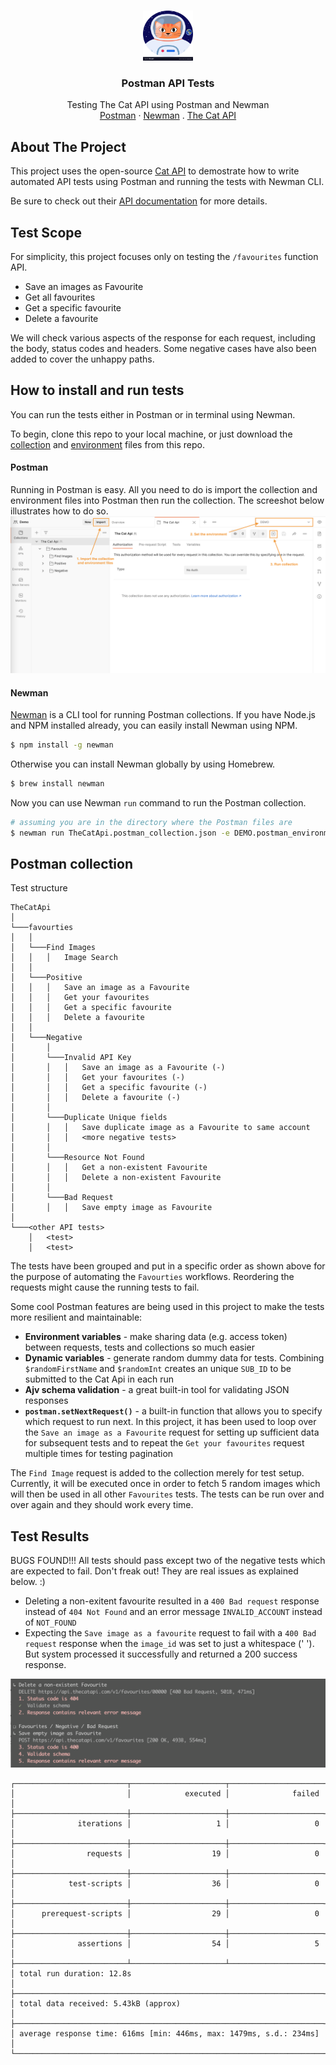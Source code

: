 <!-- PROJECT LOGO -->
<br />
<p align="center">
  <a href="https://github.com/joyce-tong/Postman-API-Tests">
    <img src="images/logo.png" alt="Logo" width="80" height="80">
  </a>

  <h3 align="center">Postman API Tests</h3>

  <p align="center">
    Testing The Cat API using Postman and Newman
    <br />
    <a href="https://www.postman.com/">Postman</a>
    ·
    <a href="https://github.com/postmanlabs/newman">Newman</a>
    .
    <a href="https://github.com/csplb/CatApi">The Cat API</a>
  </p>
</p>


## About The Project
This project uses the open-source [Cat API](http://thecatapi.com/) to demostrate how to write automated API tests using Postman and running the tests with Newman CLI.

Be sure to check out their [API documentation](https://docs.thecatapi.com/) for more details.


## Test Scope
For simplicity, this project focuses only on testing the `/favourites` function API.
* Save an images as Favourite
* Get all favourites
* Get a specific favourite
* Delete a favourite

We will check various aspects of the response for each request, including the body, status codes and headers. Some negative cases have also been added to cover the unhappy paths.

## How to install and run tests
You can run the tests either in Postman or in terminal using Newman.

To begin, clone this repo to your local machine, or just download the [collection]() and [environment]() files from this repo. 

#### Postman
Running in Postman is easy. All you need to do is import the collection and environment files into Postman then run the collection. The screeshot below illustrates how to do so.
![](images/postman.png)

#### Newman
[Newman](https://www.npmjs.com/package/newman) is a CLI tool for running Postman collections. If you have Node.js and NPM installed already, you can easily install Newman using NPM.
```sh
$ npm install -g newman 
```

Otherwise you can install Newman globally by using Homebrew.
```sh
$ brew install newman 
```

Now you can use Newman `run` command to run the Postman collection. 
```sh
# assuming you are in the directory where the Postman files are 
$ newman run TheCatApi.postman_collection.json -e DEMO.postman_environment.json
```

## Postman collection
Test structure
```
TheCatApi                     
│
└───favourties
│   │
│   └───Find Images
│   │   │   Image Search
│   │
│   └───Positive
│   │   │   Save an image as a Favourite
│   │   │   Get your favourites
│   │   │   Get a specific favourite
│   │   │   Delete a favourite   
│   │    
│   └───Negative
│       │    
│       └───Invalid API Key
│       │   │   Save an image as a Favourite (-)
│       │   │   Get your favourites (-)
│       │   │   Get a specific favourite (-)
│       │   │   Delete a favourite (-)
│       │    
│       └───Duplicate Unique fields
│       │   │   Save duplicate image as a Favourite to same account
│       │   │   <more negative tests>
│       │   
│       └───Resource Not Found
│       │   │   Get a non-existent Favourite
│       │   │   Delete a non-existent Favourite
│		│ 
│       └───Bad Request
│       │   │   Save empty image as Favourite
│ 
└───<other API tests>
    │   <test>
    │   <test>
```

The tests have been grouped and put in a specific order as shown above for the purpose of automating the `Favourties` workflows. Reordering the requests might cause the running tests to fail. 

Some cool Postman features are being used in this project to make the tests more resilient and maintainable:
* **Environment variables** - make sharing data (e.g. access token) between requests, tests and collections so much easier
* **Dynamic variables** - generate random dummy data for tests. Combining `$randomFirstName` and `$randomInt` creates an unique `SUB_ID` to be submitted to the Cat Api in each run 
* **Ajv schema validation** - a great built-in tool for validating JSON responses
* **`postman.setNextRequest()`** - a built-in function that allows you to specify which request to run next. In this project, it has been used to loop over the `Save an image as a Favourite` request for setting up sufficient data for subsequent tests and to repeat the `Get your favourites` request multiple times for testing pagination


The `Find Image` request is added to the collection merely for test setup. Currently, it will be executed once in order to fetch 5 random images which will then be used in all other `Favourites` tests. The tests can be run over and over again and they should work every time. 

## Test Results
BUGS FOUND!!! All tests should pass except two of the negative tests which are expected to fail. Don't freak out! They are real issues as explained below. :)


* Deleting a non-exitent favourite resulted in a `400 Bad request` response instead of `404 Not Found` and an error message `INVALID_ACCOUNT` instead of `NOT_FOUND`
* Expecting the `Save image as a favourite` request to fail with a `400 Bad request` response when the `image_id` was set to just a whitespace (' '). But system processed it successfully and returned a 200 success response.

![](images/failures.png)

```
┌─────────────────────────┬─────────────────────┬─────────────────────┐
│                         │            executed │              failed │
├─────────────────────────┼─────────────────────┼─────────────────────┤
│              iterations │                   1 │                   0 │
├─────────────────────────┼─────────────────────┼─────────────────────┤
│                requests │                  19 │                   0 │
├─────────────────────────┼─────────────────────┼─────────────────────┤
│            test-scripts │                  36 │                   0 │
├─────────────────────────┼─────────────────────┼─────────────────────┤
│      prerequest-scripts │                  29 │                   0 │
├─────────────────────────┼─────────────────────┼─────────────────────┤
│              assertions │                  54 │                   5 │
├─────────────────────────┴─────────────────────┴─────────────────────┤
│ total run duration: 12.8s                                           │
├─────────────────────────────────────────────────────────────────────┤
│ total data received: 5.43kB (approx)                                │
├─────────────────────────────────────────────────────────────────────┤
│ average response time: 616ms [min: 446ms, max: 1479ms, s.d.: 234ms] │
└─────────────────────────────────────────────────────────────────────┘
```
